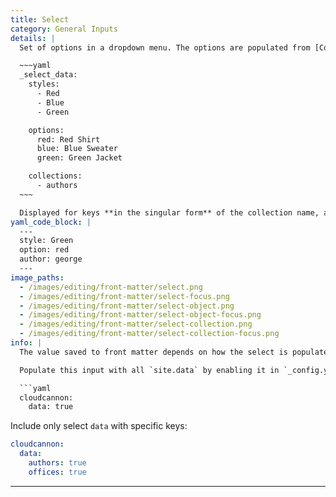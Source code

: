 ```yaml
---
title: Select
category: General Inputs
details: |
  Set of options in a dropdown menu. The options are populated from [Collection](/editing/collections/) items, or with an array or object in `_config.yml`:

  ~~~yaml
  _select_data:
    styles:
      - Red
      - Blue
      - Green

    options:
      red: Red Shirt
      blue: Blue Sweater
      green: Green Jacket

    collections:
      - authors
  ~~~

  Displayed for keys **in the singular form** of the collection name, array or object set inside `_select_data` in `_config.yml`.
yaml_code_block: |
  ---
  style: Green
  option: red
  author: george
  ---
image_paths:
  - /images/editing/front-matter/select.png
  - /images/editing/front-matter/select-focus.png
  - /images/editing/front-matter/select-object.png
  - /images/editing/front-matter/select-object-focus.png
  - /images/editing/front-matter/select-collection.png
  - /images/editing/front-matter/select-collection-focus.png
info: |
  The value saved to front matter depends on how the select is populated. Array items are saved as the value, keys are saved for objects and collection items are saved by slug.

  Populate this input with all `site.data` by enabling it in `_config.yml`:

  ```yaml
  cloudcannon:
    data: true
  ```

  Include only select `data` with specific keys:

  ```yaml
  cloudcannon:
    data:
      authors: true
      offices: true
  ```
---
```

